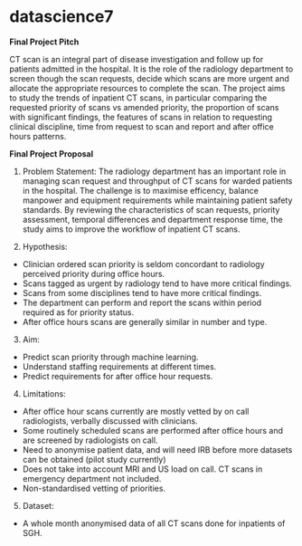 # datascience7
**Final Project Pitch**

CT scan is an integral part of disease investigation and follow up for patients admitted in the hospital. It is the role of the radiology department to screen though the scan requests, decide which scans are more urgent and allocate the appropriate resources to complete the scan. The project aims to study the trends of inpatient CT scans, in particular comparing the requested priority of scans vs amended priority, the proportion of scans with significant findings, the features of scans in relation to requesting clinical discipline, time from request to scan and report and after office hours patterns.

**Final Project Proposal**

1. Problem Statement:
The radiology department has an important role in managing scan request and throughput of CT scans for warded patients in the hospital. The challenge is to maximise efficency, balance manpower and equipment requirements while maintaining patient safety standards. By reviewing the characteristics of scan requests, priority assessment, temporal differences and department response time, the study aims to improve the workflow of inpatient CT scans.

2. Hypothesis:
- Clinician ordered scan priority is seldom concordant to radiology perceived priority during office hours.
- Scans tagged as urgent by radiology tend to have more critical findings.
- Scans from some disciplines tend to have more critical findings.
- The department can perform and report the scans within period required as for priority status.
- After office hours scans are generally similar in number and type.


3. Aim:
- Predict scan priority through machine learning.
- Understand staffing requirements at different times.
- Predict requirements for after office hour requests.


4. Limitations:
- After office hour scans currently are mostly vetted by on call radiologists, verbally discussed with clinicians.
- Some routinely scheduled scans are performed after office hours and are screened by radiologists on call.
- Need to anonymise patient data, and will need IRB before more datasets can be obtained (pilot study currently)
- Does not take into account MRI and US load on call. CT scans in emergency department not included.
- Non-standardised vetting of priorities.


5. Dataset:
- A whole month anonymised data of all CT scans done for inpatients of SGH.
